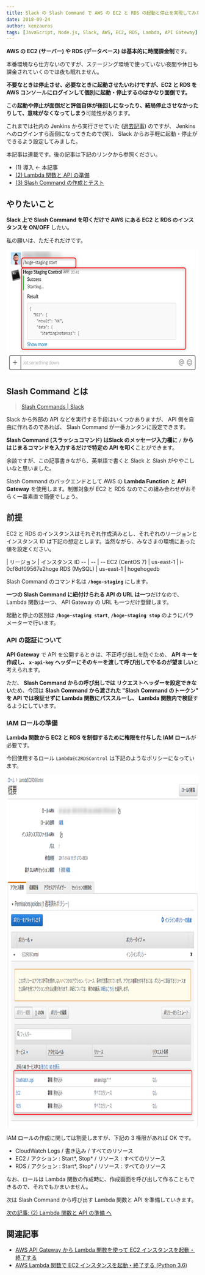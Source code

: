 ```yaml
---
title: Slack の Slash Command で AWS の EC2 と RDS の起動と停止を実現してみた (1) 導入
date: 2018-09-24
author: kenzauros
tags: [JavaScript, Node.js, Slack, AWS, EC2, RDS, Lambda, API Gateway]
---
```


**AWS の EC2 (サーバー) や RDS (データベース) は基本的に時間課金制**です。

本番環境なら仕方ないのですが、ステージング環境で使っていない夜間や休日も課金されていくのでは夜も眠れません。

**不要なときは停止させ、必要なときに起動させたいわけですが、EC2 と RDS を AWS コンソールにログインして個別に起動・停止するのはかなり面倒です。**

この**起動や停止が面倒だと評価自体が後回しになったり、結局停止させなかったりして、意味がなくなってしまう**可能性があります。

これまでは社内の Jenkins から実行させていた ([過去記事](https://mseeeen.msen.jp/start-ec2-instance-by-aws-lambda-through-api-gateway)) のですが、 Jenkins へのログインすら面倒になってきたので(笑)、 Slack からお手軽に起動・停止ができるよう設定してみました。

本記事は連載です。後の記事は下記のリンクから参照ください。

- (1) 導入 ← 本記事
- [(2) Lambda 関数と API の準備](https://mseeeen.msen.jp/aws-ec2-rds-instance-control-via-slack-slash-command-2)
- [(3) Slash Command の作成とテスト](https://mseeeen.msen.jp/aws-ec2-rds-instance-control-via-slack-slash-command-3)

## やりたいこと

**Slack 上で Slash Command を叩くだけで AWS にある EC2 と RDS のインスタンスを ON/OFF** したい。

私の願いは、ただそれだけです。

<img src="images/aws-ec2-rds-instance-control-via-slack-slash-command-1-1.png" alt="" width="641" height="323" class="aligncenter size-full wp-image-7908" />


## Slash Command とは

> [Slash Commands | Slack](https://api.slack.com/slash-commands#app_command_handling)

Slack から外部の API などを実行する手段はいくつかありますが、 API 側を自由に作れるのであれば、 Slash Command が一番カンタンに設定できます。

**Slash Command (スラッシュコマンド) はSlack のメッセージ入力欄に `/` からはじまるコマンドを入力するだけで特定の API を叩く**ことができます。

余談ですが、この記事書きながら、英単語で書くと Slack と Slash がややこしいなと思いました。

Slash Command のバックエンドとして AWS の **Lambda Function** と **API Gateway** を使用します。制御対象が EC2 と RDS なのでこの組み合わせがおそらく一番素直で簡便でしょう。

## 前提

EC2 と RDS のインスタンスはそれぞれ作成済みとし、それぞれのリージョンとインスタンス ID は下記の想定とします。当然ながら、みなさまの環境にあった値を設定ください。

  | リージョン | インスタンス ID
-- | -- | --
EC2 (CentOS 7) | us-east-1 | i-0cf8df09567e2hoge
RDS (MySQL) | us-east-1 | hogehogedb

Slash Command のコマンド名は **`/hoge-staging`** にします。

**一つの Slash Command に紐付けられる API の URL は一つ**だけなので、 Lambda 関数は一つ、 API Gateway の URL も一つだけ登録します。

起動と停止の区別は **`/hoge-staging start`**, **`/hoge-staging stop`** のようにパラメーターで行います。


### API の認証について

**API Gateway** で API を公開するときは、不正呼び出しを防ぐため、 **API キーを作成し、 `x-api-key` ヘッダーにそのキーを渡して呼び出してやるのが望ましい**と考えられます。

ただ、 **Slash Command からの呼び出しでは リクエストヘッダーを設定できない**ため、今回は **Slash Command から渡された "Slash Command のトークン" を API では検証せずに Lambda 関数にパススルーし、 Lambda 関数内で検証**するようにしています。


### IAM ロールの準備

**Lambda 関数から EC2 と RDS を制御するために権限を付与した IAM ロール**が必要です。

今回使用するロール `LambdaEC2RDSControl` は下記のようなポリシーになっています。

<a href="images/aws-ec2-rds-instance-control-via-slack-slash-command-1-2.png"><img src="images/aws-ec2-rds-instance-control-via-slack-slash-command-1-2.png" alt="" width="1207" height="922" class="aligncenter size-full wp-image-7911" /></a>

IAM ロールの作成に関しては割愛しますが、下記の 3 権限があれば OK です。

- CloudWatch Logs / 書き込み / すべてのリソース
- EC2 / アクション : Start*, Stop* / リソース : すべてのリソース
- RDS / アクション : Start*, Stop* / リソース : すべてのリソース

なお、ロールは Lambda 関数の作成時に、作成画面を呼び出して作ることもできるので、それでもかまいません。

次は Slash Command から呼び出す Lambda 関数と API を準備していきます。

[次の記事: (2) Lambda 関数と API の準備 へ](https://mseeeen.msen.jp/aws-ec2-rds-instance-control-via-slack-slash-command-2/)

## 関連記事

- [AWS API Gateway から Lambda 関数を使って EC2 インスタンスを起動・終了する](https://mseeeen.msen.jp/start-ec2-instance-by-aws-lambda-through-api-gateway)
- [AWS Lambda 関数で EC2 インスタンスを起動・終了する (Python 3.6)](https://mseeeen.msen.jp/start-ec2-instance-by-aws-lambda-with-python-36)